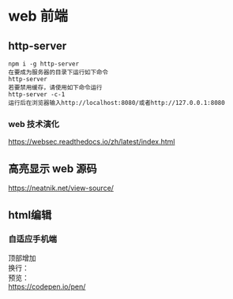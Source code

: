 # web 前端

## http-server

```
npm i -g http-server
在要成为服务器的目录下运行如下命令
http-server
若要禁用缓存，请使用如下命令运行
http-server -c-1
运行后在浏览器输入http://localhost:8080/或者http://127.0.0.1:8080
```

### web 技术演化

<https://websec.readthedocs.io/zh/latest/index.html>

## 高亮显示 web 源码

<https://neatnik.net/view-source/>
## html编辑
### 自适应手机端
顶部增加 <meta name="viewport" content="width=device-width, initial-scale=1" />  
换行：<br/>
预览：  
<https://codepen.io/pen/>  